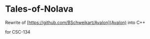 # Tales-of-Nolava

Rewrite of [https://github.com/BSchweikart/Avalon](Avalon) into C++

for CSC-134

